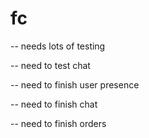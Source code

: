 # fc

-- needs lots of testing

-- need to test chat

-- need to finish user presence

-- need to finish chat

-- need to finish orders

